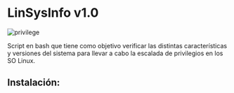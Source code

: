 # LinSysInfo v1.0

![privilege](https://user-images.githubusercontent.com/92258683/175166216-dcd34d54-3daa-4fc6-9553-241cba414157.png)


Script en bash que tiene como objetivo verificar las distintas características y versiones del sistema para llevar a cabo la escalada de privilegios en los SO Linux. 


## Instalación:

